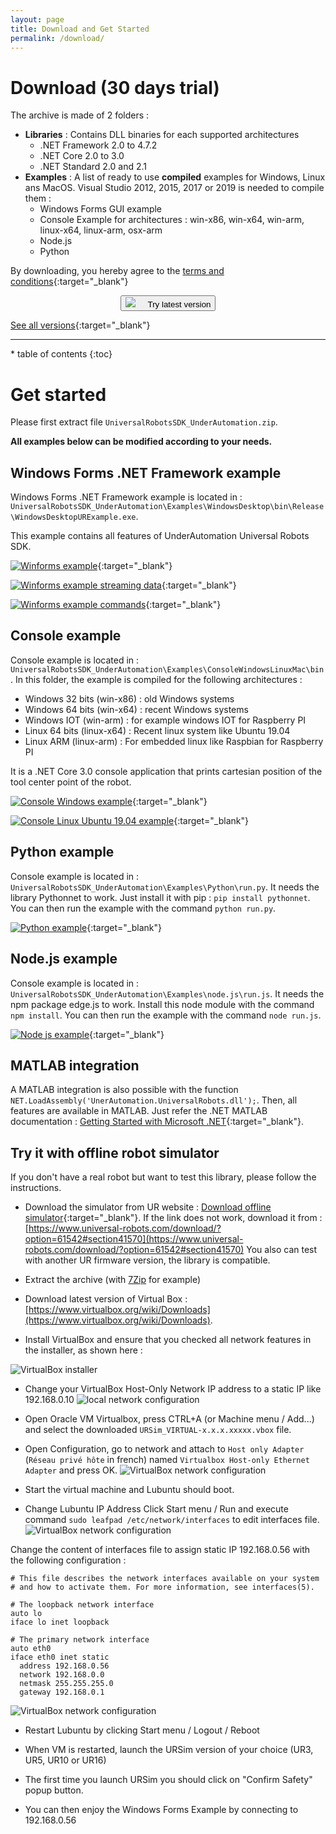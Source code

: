 ```yaml
---
layout: page
title: Download and Get Started
permalink: /download/
---
```


# Download (30 days trial)

The archive is made of 2 folders :
- **Libraries** : Contains DLL binaries for each supported architectures 
  - .NET Framework 2.0 to 4.7.2
  - .NET Core 2.0 to 3.0
  - .NET Standard 2.0 and 2.1
- **Examples** : A list of ready to use **compiled** examples for Windows, Linux ans MacOS. Visual Studio 2012, 2015, 2017 or 2019 is needed to compile them :
  - Windows Forms GUI example
  - Console Example for architectures : win-x86, win-x64, win-arm, linux-x64, linux-arm, osx-arm
  - Node.js
  - Python

By downloading, you hereby agree to the [terms and conditions](/eula){:target="_blank"}

<center>
<div class="btn-container">
      <button title="Download it now !" onclick="window.open('https://github.com/underautomation/UniversalRobots/releases/latest/download/UniversalRobotsSDK_UnderAutomation.zip', '_blank')" class="btn-pill">
        <span><img src="/assets/download.png" style="margin-right:20px;" />Try latest version</span>
      </button>
</div>
</center>

[See all versions](https://github.com/underautomation/UniversalRobots/releases){:target="_blank"}

<hr/>

<nav>
  * table of contents
  {:toc}
</nav>

# Get started
Please first extract file ```UniversalRobotsSDK_UnderAutomation.zip```.

**All examples below can be modified according to your needs.**


## Windows Forms .NET Framework example

Windows Forms .NET Framework example is located in : ```UniversalRobotsSDK_UnderAutomation\Examples\WindowsDesktop\bin\Release\WindowsDesktopURExample.exe```.

This example contains all features of UnderAutomation Universal Robots SDK.

[![Winforms example](/assets/winforms-example.gif)](/assets/winforms-example.gif){:target="_blank"}

[![Winforms example streaming data](/assets/windows-forms-example-streaming-annotated.png)](/assets/windows-forms-example-streaming-annotated.png){:target="_blank"}

[![Winforms example commands](/assets/windows-forms-example-commands-annotated.png)](/assets/windows-forms-example-commands-annotated.png){:target="_blank"}

## Console example

Console example is located in : ```UniversalRobotsSDK_UnderAutomation\Examples\ConsoleWindowsLinuxMac\bin```.
In this folder, the example is compiled for the following architectures :
* Windows 32 bits (win-x86) : old Windows systems
* Windows 64 bits (win-x64) : recent Windows systems
* Windows IOT (win-arm) : for example windows IOT for Raspberry PI
* Linux 64 bits (linux-x64) : Recent linux system like Ubuntu 19.04
* Linux ARM (linux-arm) : For embedded linux like Raspbian for Raspberry PI

It is a .NET Core 3.0 console application that prints cartesian position of the tool center point of the robot.

[![Console Windows example](/assets/console-example.gif)](/assets/console-example.gif){:target="_blank"}

[![Console Linux Ubuntu 19.04 example](/assets/ubuntu-example.gif)](/assets/ubuntu-example.gif){:target="_blank"}

## Python example
Console example is located in : ```UniversalRobotsSDK_UnderAutomation\Examples\Python\run.py```.
It needs the library Pythonnet to work. Just install it with pip : ```pip install pythonnet```.
You can then run the example with the command ```python run.py```.

[![Python example](/assets/python-example.gif)](/assets/python-example.gif){:target="_blank"}

## Node.js example
Console example is located in : ```UniversalRobotsSDK_UnderAutomation\Examples\node.js\run.js```.
It needs the npm package edge.js to work. Install this node module with the command ```npm install```.
You can then run the example with the command ```node run.js```.

[![Node js example](/assets/nodejs-example.gif)](/assets/nodejs-example.gif){:target="_blank"}

## MATLAB integration
A MATLAB integration is also possible with the function ```NET.LoadAssembly('UnerAutomation.UniversalRobots.dll');```.
Then, all features are available in MATLAB. Just refer the .NET MATLAB documentation : [Getting Started with Microsoft .NET](https://www.mathworks.com/help/matlab/getting-started.html){:target="_blank"}.

## Try it with offline robot simulator
If you don't have a real robot but want to test this library, please follow the instructions.

* Download the simulator from UR website : [Download offline simulator](https://s3-eu-west-1.amazonaws.com/ur-support-site/61543/URSim_VIRTUAL-5.6.0.90886.rar){:target="_blank"}.
If the link does not work, download it from : [https://www.universal-robots.com/download/?option=61542#section41570](https://www.universal-robots.com/download/?option=61542#section41570)
You also can test with another UR firmware version, the library is compatible.

* Extract the archive (with [7Zip](https://www.7-zip.org/a/7z1900-x64.exe) for example)

* Download latest version of Virtual Box : [https://www.virtualbox.org/wiki/Downloads](https://www.virtualbox.org/wiki/Downloads).

* Install VirtualBox and ensure that you checked all network features in the installer, as shown here :

![VirtualBox installer](/assets/virtualbox-installer.PNG)

* Change your VirtualBox Host-Only Network IP address to a static IP like 192.168.0.10
![local network configuration](/assets/local-network-configuration.PNG)

* Open Oracle VM Virtualbox, press CTRL+A (or Machine menu / Add...) and select the downloaded ```URSim_VIRTUAL-x.x.x.xxxxx.vbox``` file.

* Open Configuration, go to network and attach to ```Host only Adapter``` (```Réseau privé hôte``` in french) named ```Virtualbox Host-only Ethernet Adapter``` and press OK.
![VirtualBox network configuration](/assets/virtualbox-network.png)

* Start the virtual machine and Lubuntu should boot.

* Change Lubuntu IP Address
Click Start menu / Run and execute command ```sudo leafpad /etc/network/interfaces``` to edit interfaces file.
![VirtualBox network configuration](/assets/edit-interfaces-command.PNG)

Change the content of interfaces file to assign static IP 192.168.0.56 with the following configuration :

```
# This file describes the network interfaces available on your system
# and how to activate them. For more information, see interfaces(5).

# The loopback network interface
auto lo
iface lo inet loopback

# The primary network interface
auto eth0
iface eth0 inet static
  address 192.168.0.56
  network 192.168.0.0
  netmask 255.255.255.0
  gateway 192.168.0.1
```

![VirtualBox network configuration](/assets/edit-interfaces-static-ip.png)

* Restart Lubuntu by clicking Start menu / Logout / Reboot

* When VM is restarted, launch the URSim version of your choice (UR3, UR5, UR10 or UR16)

* The first time you launch URSim you should click on "Confirm Safety" popup button. 

* You can then enjoy the Windows Forms Example by connecting to 192.168.0.56
